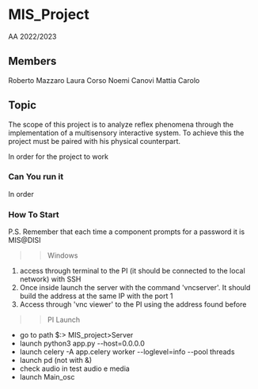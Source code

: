 # MIS_Project

AA 2022/2023

## Members

Roberto Mazzaro
Laura Corso
Noemi Canovi
Mattia Carolo

## Topic

The scope of this project is to analyze reflex phenomena through the implementation of a multisensory interactive system. To achieve this the project must be paired with his physical counterpart.

In order for the project to work

### Can You run it

In order 

### How To Start

P.S. Remember that each time a component prompts for a password it is 
MIS@DISI

>> Windows

1) access through terminal to the PI (it should be connected to the local network) with SSH
2) Once inside launch the server with the command 'vncserver'. It should build the address at the same IP with the port 1
3) Access through 'vnc viewer' to the PI using the address found before 

>> PI Launch

- go to path $:> MIS_project>Server
- launch python3 app.py --host=0.0.0.0
- launch celery -A app.celery worker --loglevel=info --pool threads
- launch pd (not with &)
- check audio in test audio e media
- launch Main_osc